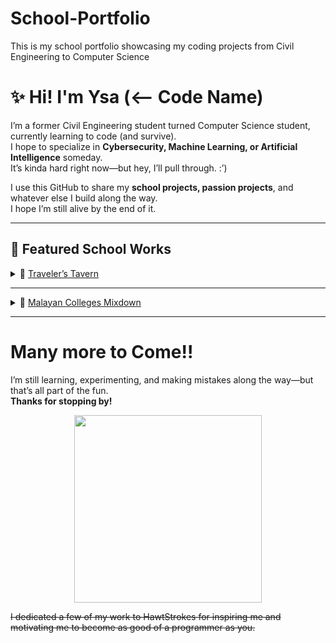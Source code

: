 # School-Portfolio
This is my school portfolio showcasing my coding projects from Civil Engineering to Computer Science

# ✨ Hi! I'm Ysa (<-- Code Name)

I’m a former Civil Engineering student turned Computer Science student, currently learning to code (and survive).  
I hope to specialize in **Cybersecurity, Machine Learning, or Artificial Intelligence** someday.  
It’s kinda hard right now—but hey, I’ll pull through. :’)

I use this GitHub to share my **school projects, passion projects**, and whatever else I build along the way.  
I hope I’m still alive by the end of it.

---

## 📌 Featured School Works

<details>
<summary> 🧾 <a href="https://github.com/YsaMee/TravelersTavern">Traveler’s Tavern</a></summary>

A Python-based, text-based mock kiosk for a self-ordering restaurant.  
Simulates the ordering process, order customization, and receipt generation, all through a command-line interface.  
Created as my *Computer Fundamental Programming 1 final project* back in my first year of Civil Engineering—where I first fell in love with coding.

> 🛠️ **Python · Text UI · Menu System · Receipt Generation**

</details>

---

<details>
<summary> 🎵 <a href="https://github.com/YsaMee/Malayan-Colleges-Mixdown">Malayan Colleges Mixdown</a></summary>

A rhythm game built in Python and pygame, inspired by DDR, Piano Tiles, and Guitar Hero.  
Players hit arrow keys in sync with a custom chiptune remix of the MMCM Hymn—a fun tribute to student life at Mapúa Malayan Colleges Mindanao.  
Another *Computer Fundamental Programming 2 final project* which I also did in my Civil Engineering days. lol.

> ✨ **Python · pygame · Game Development · Custom Music**

**Features:**
- Fast-paced, retro-inspired rhythm gameplay
- Custom MMCM Hymn remix in chiptune style
- Symbolic gameplay that mirrors the ups and downs of student life

</details>

--- 
# Many more to Come!!

I’m still learning, experimenting, and making mistakes along the way—but that’s all part of the fun.  
**Thanks for stopping by!** 

<p align="center">
  <img src="https://media3.giphy.com/media/v1.Y2lkPTc5MGI3NjExbmlwdzM3YXV2cHYxcDMxc3JnZXc4bHNlZ2g3bGlqbG1wdWx6cTR6diZlcD12MV9pbnRlcm5hbF9naWZfYnlfaWQmY3Q9Zw/aNqEFrYVnsS52/giphy.gif" width="300">
</p>


~~I dedicated a few of my work to HawtStrokes for inspiring me and motivating me to become as good of a programmer as you.~~
